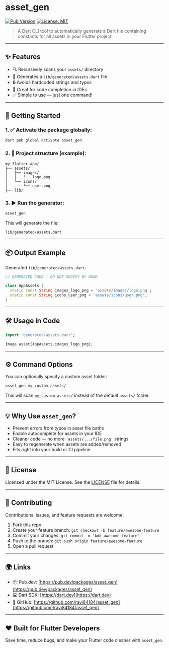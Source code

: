 # asset_gen

[![Pub Version](https://img.shields.io/pub/v/asset_gen)](https://pub.dev/packages/asset_gen)
[![License: MIT](https://img.shields.io/badge/license-MIT-blue.svg)](LICENSE)

> A Dart CLI tool to automatically generate a Dart file containing constants for all assets in your Flutter project.

---

## ✨ Features

- 🔍 Recursively scans your `assets/` directory
- 🧾 Generates a `lib/generated/assets.dart` file
- 🔒 Avoids hardcoded strings and typos
- 🤖 Great for code completion in IDEs
- ✅ Simple to use — just one command!

---

## 🚀 Getting Started

### 1. ✅ Activate the package globally:

```bash
dart pub global activate asset_gen
```

### 2. 📁 Project structure (example):

```
my_flutter_app/
├── assets/
│   ├── images/
│   │   └── logo.png
│   └── icons/
│       └── user.png
├── lib/
```

### 3. ▶️ Run the generator:

```bash
asset_gen
```

This will generate the file:

```
lib/generated/assets.dart
```

---

## 📦 Output Example

Generated `lib/generated/assets.dart`:

```dart
// GENERATED CODE - DO NOT MODIFY BY HAND

class AppAssets {
  static const String images_logo_png = 'assets/images/logo.png';
  static const String icons_user_png = 'assets/icons/user.png';
}
```

---

## 🛠 Usage in Code

```dart
import 'generated/assets.dart';

Image.asset(AppAssets.images_logo_png);
```

---

## ⚙️ Command Options

You can optionally specify a custom asset folder:

```bash
asset_gen my_custom_assets/
```

This will scan `my_custom_assets/` instead of the default `assets/` folder.

---

## 💡 Why Use `asset_gen`?

- Prevent errors from typos in asset file paths
- Enable autocomplete for assets in your IDE
- Cleaner code — no more `'assets/.../file.png'` strings
- Easy to regenerate when assets are added/removed
- Fits right into your build or CI pipeline

---

## 📄 License

Licensed under the MIT License. See the [LICENSE](LICENSE) file for details.

---

## 🙋 Contributing

Contributions, issues, and feature requests are welcome!

1. Fork this repo
2. Create your feature branch: `git checkout -b feature/awesome-feature`
3. Commit your changes: `git commit -m 'Add awesome feature'`
4. Push to the branch: `git push origin feature/awesome-feature`
5. Open a pull request

---

## 🌍 Links

- 📦 Pub.dev: [https://pub.dev/packages/asset_gen](https://pub.dev/packages/asset_gen)
- 💻 Dart SDK: [https://dart.dev](https://dart.dev)
- 🐙 GitHub: [https://github.com/ravi84184/asset_gen](https://github.com/ravi84184/asset_gen)

---

## ❤️ Built for Flutter Developers

Save time, reduce bugs, and make your Flutter code cleaner with `asset_gen`.
